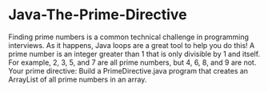 # Java-The-Prime-Directive
Finding prime numbers is a common technical challenge in programming interviews.  As it happens, Java loops are a great tool to help you do this!  A prime number is an integer greater than 1 that is only divisible by 1 and itself.  For example, 2, 3, 5, and 7 are all prime numbers, but 4, 6, 8, and 9 are not.  Your prime directive: Build a PrimeDirective.java program that creates an ArrayList of all prime numbers in an array.

